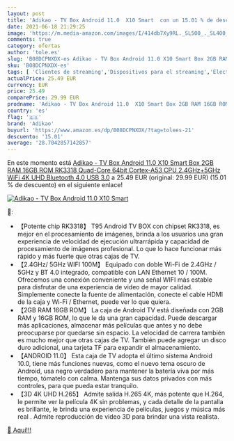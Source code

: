 ```yaml
---
layout: post
title: 'Adikao - TV Box Android 11.0  X10 Smart  con un 15.01 % de descuento'
date: 2021-06-18 21:29:25
image: 'https://m.media-amazon.com/images/I/414db7Xy9RL._SL500_._SL400_.jpg'
comments: true
category: ofertas
author: 'tole.es'
slug: 'B08DCPNXDX-es Adikao - TV Box Android 11.0 X10 Smart Box 2GB RAM 16GB...'
sku: 'B08DCPNXDX-es'
tags: [ 'Clientes de streaming','Dispositivos para el streaming','Electrónica','Equipos de audio y Hi-Fi','adikao','android', ]
actualPrice: 25.49 EUR
currency: EUR
price: 25.49
comparePrice: 29.99 EUR
prodname: 'Adikao - TV Box Android 11.0  X10 Smart Box 2GB RAM 16GB ROM RK3318 Quad-Core 64bit Cortex-A53 CPU 2.4GHz+5GHz WiFi 4K UHD Bluetooth 4.0 USB 3.0'
country: 'es'
flag: '🇪🇸'
brand: 'Adikao'
buyurl: 'https://www.amazon.es/dp/B08DCPNXDX/?tag=tolees-21'
descuento: '15.01'
average: '28.7042857142857'
---
```


En este momento está [Adikao - TV Box Android 11.0  X10 Smart Box 2GB RAM 16GB ROM RK3318 Quad-Core 64bit Cortex-A53 CPU 2.4GHz+5GHz WiFi 4K UHD Bluetooth 4.0 USB 3.0](https://www.amazon.es/dp/B08DCPNXDX/?tag=tolees-21) a 25.49 EUR (original: 29.99 EUR) (15.01 %  de descuento) en el siguiente enlace!

[![Adikao - TV Box Android 11.0  X10 Smart ](https://m.media-amazon.com/images/I/414db7Xy9RL._SL500_._SL400_.jpg)](https://www.amazon.es/dp/B08DCPNXDX/?tag=tolees-21)

🔎:

- 【Potente chip RK3318】 T95 Android TV BOX con chipset RK3318, es mejor en el procesamiento de imágenes, brinda a los usuarios una gran experiencia de velocidad de ejecución ultrarrápida y capacidad de procesamiento de imágenes profesional. Lo que lo hace funcionar más rápido y más fuerte que otras cajas de TV.
- 【2.4GHz/ 5GHz WIFI 100M】 Equipado con doble Wi-Fi de 2.4GHz / 5GHz y BT 4.0 integrado, compatible con LAN Ethernet 10 / 100M. Ofrecemos una conexión conveniente y una señal WIFI más estable para disfrutar de una experiencia de video de mayor calidad. Simplemente conecte la fuente de alimentación, conecte el cable HDMI de la caja y Wi-Fi / Ethernet, puede ver lo que quiera.
- 【2GB RAM 16GB ROM】 La caja de Android TV está diseñada con 2GB RAM y 16GB ROM, lo que le da una gran capacidad. Puede descargar más aplicaciones, almacenar más películas que antes y no debe preocuparse por quedarse sin espacio. La velocidad de carrera también es mucho mejor que otras cajas de TV. También puede agregar un disco duro adicional, una tarjeta TF para expandir el almacenamiento.
- 【ANDROID 11.0】 Esta caja de TV adopta el último sistema Android 10.0, tiene más funciones nuevas, como el nuevo tema oscuro de Android, usa negro verdadero para mantener la batería viva por más tiempo, tómatelo con calma. Mantenga sus datos privados con más controles, para que pueda estar tranquilo.
- 【3D 4K UHD H.265】 Admite salida H.265 4K, más potente que H.264, le permite ver la película 4K sin problemas, y cada detalle de la pantalla es brillante, le brinda una experiencia de películas, juegos y música más real . Admite reproducción de video 3D para brindar una vista realista.

[🛒 Aquí!!!](https://www.amazon.es/dp/B08DCPNXDX/?tag=tolees-21)
